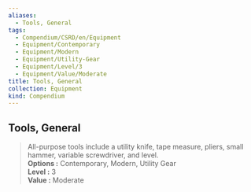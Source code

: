 ```yaml
---
aliases:
  - Tools, General
tags:
  - Compendium/CSRD/en/Equipment
  - Equipment/Contemporary
  - Equipment/Modern
  - Equipment/Utility-Gear
  - Equipment/Level/3
  - Equipment/Value/Moderate
title: Tools, General
collection: Equipment
kind: Compendium
---
```

## Tools, General  
  
>All-purpose tools include a utility knife, tape measure, pliers, small hammer, variable screwdriver, and level.  
> **Options :** Contemporary, Modern, Utility Gear  
> **Level :** 3  
> **Value :** Moderate